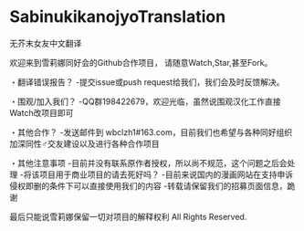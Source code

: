 # SabinukikanojyoTranslation

无芥末女友中文翻译

欢迎来到雪莉娜同好会的Github合作项目，
请随意Watch,Star,甚至Fork。

・翻译错误报告？
   -提交issue或push request给我们，我们会及时反馈解决。

・围观/加入我们？
   -QQ群198422679，欢迎光临，虽然说围观汉化工作直接Watch改项目即可

・其他合作？
   -发送邮件到 wbclzh1#163.com，目前我们也希望与各种同好组织加深同性♂交友建设以及进行各种合作项目


・其他注意事项
   -目前并没有联系原作者授权，所以尚不规范，这个问题之后会处理
   -将该项目用于商业项目的请去死好吗？
   -目前来说国内的漫画网站在支持申诉侵权即删的条件下可以直接使用我们的内容
   -转载请保留我们的招募页面信息，跪谢
  

最后只能说雪莉娜保留一切对项目的解释权利 All Rights Reserved.
